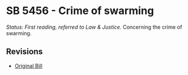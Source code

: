 # SB 5456 - Crime of swarming
*Status: First reading, referred to Law & Justice.*
Concerning the crime of swarming.

## Revisions
* [Original Bill](1/)